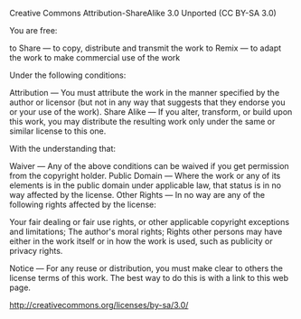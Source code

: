 Creative Commons Attribution-ShareAlike 3.0 Unported (CC BY-SA 3.0)

 
You are free:

to Share — to copy, distribute and transmit the work
to Remix — to adapt the work
to make commercial use of the work


Under the following conditions:

Attribution — You must attribute the work in the manner specified by the author or licensor (but not in any way that suggests that they endorse you or your use of the work).
Share Alike — If you alter, transform, or build upon this work, you may distribute the resulting work only under the same or similar license to this one.


With the understanding that:

Waiver — Any of the above conditions can be waived if you get permission from the copyright holder.
Public Domain — Where the work or any of its elements is in the public domain under applicable law, that status is in no way affected by the license.
Other Rights — In no way are any of the following rights affected by the license:

Your fair dealing or fair use rights, or other applicable copyright exceptions and limitations;
The author's moral rights;
Rights other persons may have either in the work itself or in how the work is used, such as publicity or privacy rights.


Notice — For any reuse or distribution, you must make clear to others the license terms of this work. The best way to do this is with a link to this web page.

http://creativecommons.org/licenses/by-sa/3.0/
